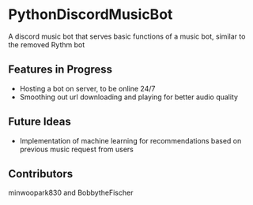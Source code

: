 # PythonDiscordMusicBot
A discord music bot that serves basic functions of a music bot, similar to the removed Rythm bot

## Features in Progress
- Hosting a bot on server, to be online 24/7
- Smoothing out url downloading and playing for better audio quality

## Future Ideas
- Implementation of machine learning for recommendations based on previous music request from users

## Contributors
minwoopark830 and BobbytheFischer
